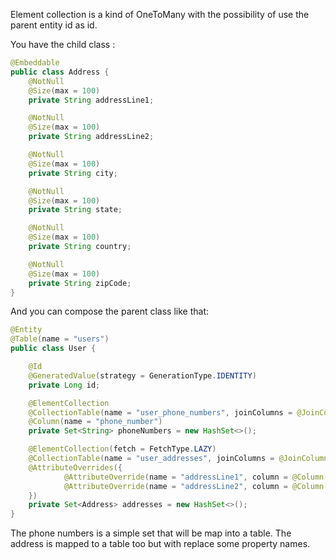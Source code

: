 Element collection is a kind of OneToMany with the possibility of use the parent entity id as id.

You have the child class :
```java
@Embeddable
public class Address {
    @NotNull
    @Size(max = 100)
    private String addressLine1;

    @NotNull
    @Size(max = 100)
    private String addressLine2;

    @NotNull
    @Size(max = 100)
    private String city;

    @NotNull
    @Size(max = 100)
    private String state;

    @NotNull
    @Size(max = 100)
    private String country;

    @NotNull
    @Size(max = 100)
    private String zipCode;
}
```

And you can compose the parent class like that:
```java
@Entity
@Table(name = "users")
public class User {

    @Id
    @GeneratedValue(strategy = GenerationType.IDENTITY)
    private Long id;

    @ElementCollection
    @CollectionTable(name = "user_phone_numbers", joinColumns = @JoinColumn(name = "user_id"))
    @Column(name = "phone_number")
    private Set<String> phoneNumbers = new HashSet<>();

    @ElementCollection(fetch = FetchType.LAZY)
    @CollectionTable(name = "user_addresses", joinColumns = @JoinColumn(name = "user_id"))
    @AttributeOverrides({
            @AttributeOverride(name = "addressLine1", column = @Column(name = "house_number")),
            @AttributeOverride(name = "addressLine2", column = @Column(name = "street"))
    })
    private Set<Address> addresses = new HashSet<>();
}
```

The phone numbers is a simple set that will be map into a table.
The address is mapped to a table too but with replace some property names.
